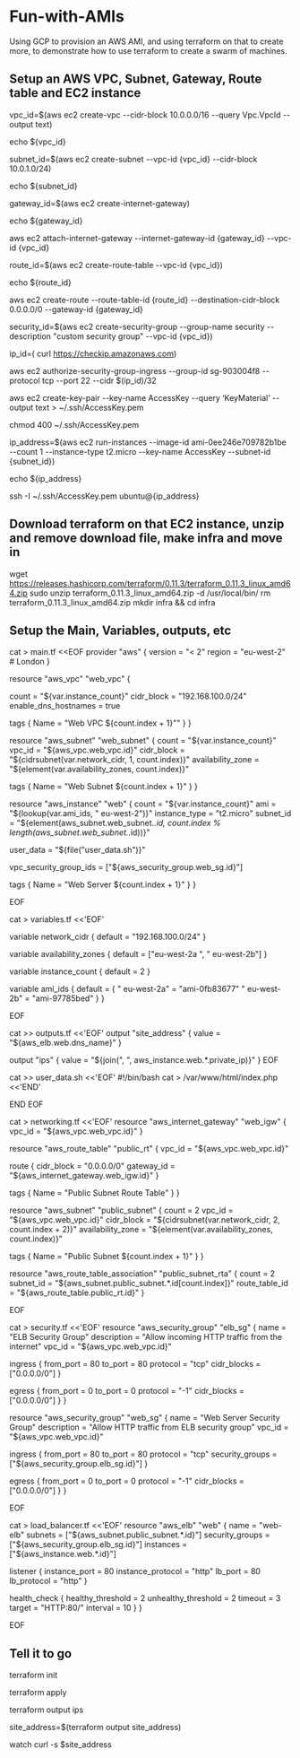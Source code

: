 # Fun-with-AMIs
Using GCP to provision an AWS AMI, and using terraform on that to create more, to demonstrate how to use terraform to create a swarm of machines.

## Setup an AWS VPC, Subnet, Gateway, Route table and EC2 instance

vpc_id=$(aws ec2 create-vpc --cidr-block 10.0.0.0/16 --query Vpc.VpcId --output text)

echo ${vpc_id}

subnet_id=$(aws ec2 create-subnet --vpc-id {vpc_id} --cidr-block 10.0.1.0/24)

echo ${subnet_id}

gateway_id=$(aws ec2 create-internet-gateway)

echo ${gateway_id}

aws ec2 attach-internet-gateway --internet-gateway-id {gateway_id} --vpc-id {vpc_id}

route_id=$(aws ec2 create-route-table --vpc-id {vpc_id})

echo ${route_id}

aws ec2 create-route --route-table-id {route_id} --destination-cidr-block 0.0.0.0/0 --gateway-id {gateway_id}

security_id=$(aws ec2 create-security-group --group-name security --description "custom security group" --vpc-id {vpc_id})

ip_id=$($ curl https://checkip.amazonaws.com)

aws ec2 authorize-security-group-ingress --group-id sg-903004f8 --protocol tcp --port 22 --cidr $(ip_id)/32

aws ec2 create-key-pair --key-name AccessKey --query ‘KeyMaterial’ --output text > ~/.ssh/AccessKey.pem

chmod 400 ~/.ssh/AccessKey.pem

ip_address=$(aws ec2 run-instances --image-id ami-0ee246e709782b1be --count 1 --instance-type t2.micro --key-name AccessKey --subnet-id {subnet_id})

echo ${ip_address}

ssh -I ~/.ssh/AccessKey.pem ubuntu@{ip_address}

## Download terraform on that EC2 instance, unzip and remove download file, make infra and move in

wget https://releases.hashicorp.com/terraform/0.11.3/terraform_0.11.3_linux_amd64.zip
sudo unzip terraform_0.11.3_linux_amd64.zip -d /usr/local/bin/
rm terraform_0.11.3_linux_amd64.zip
mkdir infra && cd infra

## Setup the Main, Variables, outputs, etc 

cat > main.tf <<EOF
provider "aws" {
  version = "< 2"
  region  = "eu-west-2" # London
}

resource "aws_vpc" "web_vpc" {

count = "${var.instance_count}"
  cidr_block  = "192.168.100.0/24"
  enable_dns_hostnames = true

  tags {
    Name = "Web VPC ${count.index + 1}""
  }
}

resource "aws_subnet" "web_subnet" {
  count = "${var.instance_count}"
  vpc_id            = "${aws_vpc.web_vpc.id}"
  cidr_block        = "${cidrsubnet(var.network_cidr, 1, count.index)}"
  availability_zone = "${element(var.availability_zones, count.index)}"

  tags {
    Name = "Web Subnet ${count.index + 1}"
  }
}

resource "aws_instance" "web" {
  count         = "${var.instance_count}"
  ami           = "${lookup(var.ami_ids, " eu-west-2")}"
  instance_type = "t2.micro"
  subnet_id     = "${element(aws_subnet.web_subnet.*.id, count.index % length(aws_subnet.web_subnet.*.id))}"
 
  user_data     = "${file("user_data.sh")}"
  
  vpc_security_group_ids = ["${aws_security_group.web_sg.id}"]

  tags {
    Name = "Web Server ${count.index + 1}"
  }
}

EOF

cat > variables.tf <<'EOF'

variable network_cidr {
  default = "192.168.100.0/24"
}

variable availability_zones {
  default = ["eu-west-2a ", " eu-west-2b"]
}

variable instance_count {
  default = 2
}

variable ami_ids {
  default = {
    " eu-west-2a" = "ami-0fb83677"
    " eu-west-2b" = "ami-97785bed"
  }
}

EOF

cat >> outputs.tf <<'EOF'
output "site_address" {
  value = "${aws_elb.web.dns_name}"
}

output "ips" {
  value = "${join(", ", aws_instance.web.*.private_ip)}"
}
EOF

cat >> user_data.sh <<'EOF'
#!/bin/bash
cat > /var/www/html/index.php <<'END'
<?php
$instance_id = file_get_contents("http://instance-data/latest/meta-data/instance-id");
echo "You've reached instance ", $instance_id, "\n";
?>
END
EOF

cat > networking.tf <<'EOF'
resource "aws_internet_gateway" "web_igw" {
  vpc_id = "${aws_vpc.web_vpc.id}"
}

resource "aws_route_table" "public_rt" {
  vpc_id = "${aws_vpc.web_vpc.id}"
  
  route {
    cidr_block = "0.0.0.0/0"
    gateway_id = "${aws_internet_gateway.web_igw.id}"
  }

  tags {
    Name = "Public Subnet Route Table"
  }
}

resource "aws_subnet" "public_subnet" {
  count             = 2
  vpc_id            = "${aws_vpc.web_vpc.id}"
  cidr_block        = "${cidrsubnet(var.network_cidr, 2, count.index + 2)}"
  availability_zone = "${element(var.availability_zones, count.index)}"

  tags {
    Name = "Public Subnet ${count.index + 1}"
  }
}

resource "aws_route_table_association" "public_subnet_rta" {
  count          = 2
  subnet_id      = "${aws_subnet.public_subnet.*.id[count.index]}"
  route_table_id = "${aws_route_table.public_rt.id}"
}

EOF

cat > security.tf <<'EOF'
resource "aws_security_group" "elb_sg" {
  name        = "ELB Security Group"
  description = "Allow incoming HTTP traffic from the internet"
  vpc_id      = "${aws_vpc.web_vpc.id}"

  ingress {
    from_port   = 80
    to_port     = 80
    protocol    = "tcp"
    cidr_blocks = ["0.0.0.0/0"]
  }

  egress {
    from_port = 0
    to_port = 0
    protocol = "-1"
    cidr_blocks = ["0.0.0.0/0"]
  }
}

resource "aws_security_group" "web_sg" {
  name        = "Web Server Security Group"
  description = "Allow HTTP traffic from ELB security group"
  vpc_id      = "${aws_vpc.web_vpc.id}"

  ingress {
    from_port       = 80
    to_port         = 80
    protocol        = "tcp"
    security_groups = ["${aws_security_group.elb_sg.id}"]
  }

  egress {
    from_port = 0
    to_port = 0
    protocol = "-1"
    cidr_blocks = ["0.0.0.0/0"]
  }
}

EOF

cat > load_balancer.tf <<'EOF'
resource "aws_elb" "web" {
  name = "web-elb"
  subnets = ["${aws_subnet.public_subnet.*.id}"]
  security_groups = ["${aws_security_group.elb_sg.id}"]
  instances = ["${aws_instance.web.*.id}"]

  listener { 
    instance_port     = 80
    instance_protocol = "http"
    lb_port           = 80
    lb_protocol       = "http"
  }

  health_check {
    healthy_threshold = 2
    unhealthy_threshold = 2
    timeout = 3
    target = "HTTP:80/"
    interval = 10
  }
}

EOF

## Tell it to go

terraform init

terraform apply

terraform output ips

site_address=$(terraform output site_address)

watch curl -s $site_address
